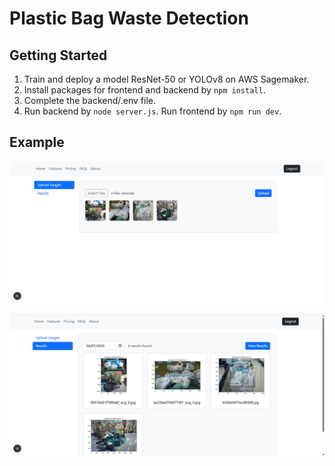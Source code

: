 # Plastic Bag Waste Detection

## Getting Started
1. Train and deploy a model ResNet-50 or YOLOv8 on AWS Sagemaker.
2. Install packages for frontend and backend by `npm install`.
3. Complete the backend/.env file.
4. Run backend by `node server.js`. Run frontend by `npm run dev`.

## Example
![upload](results/web_upload.png)

![upload](results/web_output.png)

